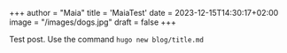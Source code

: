 +++
author = "Maia"
title = 'MaiaTest'
date = 2023-12-15T14:30:17+02:00
image = "/images/dogs.jpg"
draft = false
+++

Test post. Use the command `hugo new blog/title.md`
